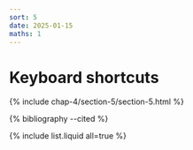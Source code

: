 ```yaml
---
sort: 5
date: 2025-01-15
maths: 1
---
```


# Keyboard shortcuts

{% include chap-4/section-5/section-5.html %}

{% bibliography --cited %}

{% include list.liquid all=true %}
